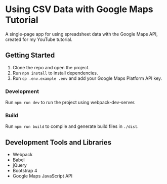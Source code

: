 # Using CSV Data with Google Maps Tutorial
A single-page app for using spreadsheet data with the Google Maps API, created for my YouTube tutorial.

## Getting Started
1. Clone the repo and open the project.
2. Run `npm install` to install dependencies.
3. Run `cp .env.example .env` and add your Google Maps Platform API key.

### Development
Run `npm run dev` to run the project using webpack-dev-server.

### Build
Run `npm run build` to compile and generate build files in `./dist`.

## Development Tools and Libraries
* Webpack
* Babel
* jQuery
* Bootstrap 4
* Google Maps JavaScript API
